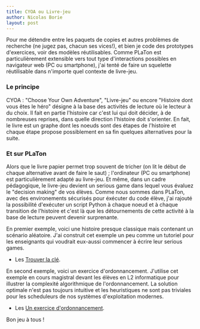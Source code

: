 ```yaml
---
title: CYOA ou Livre-jeu
author: Nicolas Borie
layout: post
---
```


Pour me détendre entre les paquets de copies et autres problèmes de recherche (ne jugez pas, 
chacun ses vices!), et bien je code des prototypes d'exercices, voir des modèles réutilisables. 
Comme PLaTon est particulièrement extensible vers tout type d'interactions possibles en 
navigateur web (PC ou smartphone), j'ai tenté de faire un squelette réutilisable dans n'importe 
quel contexte de livre-jeu.

### Le principe

CYOA : "Choose Your Own Adventure", "Livre-jeu" ou encore "Histoire dont vous êtes le héro" désigne 
à la base des activités de lecture où le lecteur à du choix. Il fait en partie l'histoire car 
c'est lui qui doit décider, à de nombreuses reprises, dans quelle direction l'histoire doit 
s'orienter. En fait, le livre est un graphe dont les noeuds sont des étapes de l'histoire et
chaque étape propose possiblement en sa fin quelques alternatives pour la suite.

### Et sur PLaTon

Alors que le livre papier permet trop souvent de tricher (on lit le début de chaque alternative 
avant de faire le saut) ; l'ordinateur (PC ou smartphone) est particulièrement adapté au livre-jeu. 
Et même, dans un cadre pédagogique, le livre-jeu devient un serious game dans lequel vous évaluez 
le "decision making" de vos élèves. Comme nous sommes dans PLaTon, avec des environements sécurisés 
pour éxécuter du code élève, j'ai rajouté la possibilité d'exécuter un script Python à chaque
noeud et à chaque transition de l'histoire et c'est là que les détournements de cette activité à 
la base de lecture peuvent devenir surprenante.


En premier exemple, voici une histoire presque classique mais contenant un scénario aléatoire. J'ai 
construit cet exemple un peu comme un tutoriel pour les enseignants qui voudrait eux-aussi commencer 
à écrire leur serious games.

* Les <a href="https://pl.u-pem.fr/filebrowser/demo/13414/" target="blank">Trouver la clé</a>.

En second exemple, voici un exercice d'ordonnancement. J'utilise cet exemple en cours magistral devant
les élèves en L2 informatique pour illustrer la complexité algorithmique de l'ordonnancement. La solution 
optimale n'est pas toujours intuitive et les heuristiques ne sont pas triviales pour les scheduleurs de 
nos systèmes d'exploitation modernes.

* Les <a href="https://pl.u-pem.fr/filebrowser/demo/13418/" target="blank">Un exercice d'ordonnancement</a>.

Bon jeu à tous !

